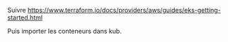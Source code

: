 Suivre https://www.terraform.io/docs/providers/aws/guides/eks-getting-started.html

Puis importer les conteneurs dans kub.

